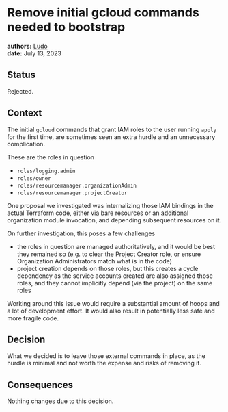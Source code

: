 # Remove initial gcloud commands needed to bootstrap

**authors:** [Ludo](https://github.com/ludoo)\
**date:** July 13, 2023

## Status

Rejected.

## Context

The initial `gcloud` commands that grant IAM roles to the user running `apply` for the first time, are sometimes seen an extra hurdle and an unnecessary complication.

These are the roles in question

- `roles/logging.admin`
- `roles/owner`
- `roles/resourcemanager.organizationAdmin`
- `roles/resourcemanager.projectCreator`

One proposal we investigated was internalizing those IAM bindings in the actual Terraform code, either via bare resources or an additional organization module invocation, and depending subsequent resources on it.

On further investigation, this poses a few challenges

- the roles in question are managed authoritatively, and it would be best they remained so (e.g. to clear the Project Creator role, or ensure Organization Administrators match what is in the code)
- project creation depends on those roles, but this creates a cycle dependency as the service accounts created are also assigned those roles, and they cannot implicitly depend (via the project) on the same roles

Working around this issue would require a substantial amount of hoops and a lot of development effort. It would also result in potentially less safe and more fragile code.

## Decision

What we decided is to leave those external commands in place, as the hurdle is minimal and not worth the expense and risks of removing it.

## Consequences

Nothing changes due to this decision.
